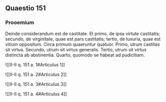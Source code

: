 ## Quaestio 151

### Prooemium

Deinde considerandum est de castitate. Et primo, de ipsa virtute castitatis; secundo, de virginitate, quae est pars castitatis; tertio, de luxuria, quae est vitium oppositum. Circa primum quaeruntur quatuor. Primo, utrum castitas sit virtus. Secundo, utrum sit virtus generalis. Tertio, utrum sit virtus distincta ab abstinentia. Quarto, quomodo se habeat ad pudicitiam.

![[II-II q. 151 a. 1#Articulus 1]]

![[II-II q. 151 a. 2#Articulus 2]]

![[II-II q. 151 a. 3#Articulus 3]]

![[II-II q. 151 a. 4#Articulus 4]]

